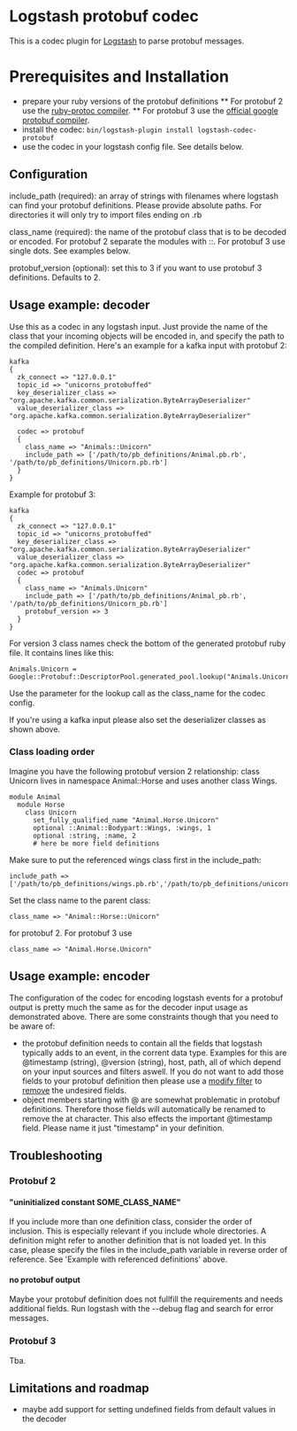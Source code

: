 # Logstash protobuf codec

This is a codec plugin for [Logstash](https://github.com/elastic/logstash) to parse protobuf messages.

# Prerequisites and Installation
 
* prepare your ruby versions of the protobuf definitions
** For protobuf 2 use the [ruby-protoc compiler](https://github.com/codekitchen/ruby-protocol-buffers).
** For protobuf 3 use the [official google protobuf compiler](https://developers.google.com/protocol-buffers/docs/reference/ruby-generated).
* install the codec: `bin/logstash-plugin install logstash-codec-protobuf`
* use the codec in your logstash config file. See details below.

## Configuration

include_path  (required): an array of strings with filenames where logstash can find your protobuf definitions. Please provide absolute paths. For directories it will only try to import files ending on .rb

class_name    (required): the name of the protobuf class that is to be decoded or encoded. For protobuf 2 separate the modules with ::. For protobuf 3 use single dots. See examples below.

protobuf_version (optional): set this to 3 if you want to use protobuf 3 definitions. Defaults to 2.

## Usage example: decoder

Use this as a codec in any logstash input. Just provide the name of the class that your incoming objects will be encoded in, and specify the path to the compiled definition.
Here's an example for a kafka input with protobuf 2:

	kafka 
	{
	  zk_connect => "127.0.0.1"
	  topic_id => "unicorns_protobuffed"
	  key_deserializer_class => "org.apache.kafka.common.serialization.ByteArrayDeserializer"
	  value_deserializer_class => "org.apache.kafka.common.serialization.ByteArrayDeserializer"

	  codec => protobuf 
	  {
	    class_name => "Animals::Unicorn"
	    include_path => ['/path/to/pb_definitions/Animal.pb.rb', '/path/to/pb_definitions/Unicorn.pb.rb']
	  }
	}

Example for protobuf 3:

	kafka 
	{
	  zk_connect => "127.0.0.1"
	  topic_id => "unicorns_protobuffed"
	  key_deserializer_class => "org.apache.kafka.common.serialization.ByteArrayDeserializer"
	  value_deserializer_class => "org.apache.kafka.common.serialization.ByteArrayDeserializer"
	  codec => protobuf 
	  {
	    class_name => "Animals.Unicorn"
	    include_path => ['/path/to/pb_definitions/Animal_pb.rb', '/path/to/pb_definitions/Unicorn_pb.rb']
	    protobuf_version => 3
	  }
	}

For version 3 class names check the bottom of the generated protobuf ruby file. It contains lines like this:

    Animals.Unicorn = Google::Protobuf::DescriptorPool.generated_pool.lookup("Animals.Unicorn").msgclass

Use the parameter for the lookup call as the class_name for the codec config.

If you're using a kafka input please also set the deserializer classes as shown above.

### Class loading order

Imagine you have the following protobuf version 2 relationship: class Unicorn lives in namespace Animal::Horse and uses another class Wings. 

	module Animal
	  module Horse
	    class Unicorn
	      set_fully_qualified_name "Animal.Horse.Unicorn"
	      optional ::Animal::Bodypart::Wings, :wings, 1
	      optional :string, :name, 2
	      # here be more field definitions

Make sure to put the referenced wings class first in the include_path:

	include_path => ['/path/to/pb_definitions/wings.pb.rb','/path/to/pb_definitions/unicorn.pb.rb']

Set the class name to the parent class:
	
	class_name => "Animal::Horse::Unicorn"

for protobuf 2. For protobuf 3 use 

	class_name => "Animal.Horse.Unicorn"


## Usage example: encoder

The configuration of the codec for encoding logstash events for a protobuf output is pretty much the same as for the decoder input usage as demonstrated above. There are some constraints though that you need to be aware of:
* the protobuf definition needs to contain all the fields that logstash typically adds to an event, in the corrent data type. Examples for this are @timestamp (string), @version (string), host, path, all of which depend on your input sources and filters aswell. If you do not want to add those fields to your protobuf definition then please use a [modify filter](https://www.elastic.co/guide/en/logstash/current/plugins-filters-mutate.html) to [remove](https://www.elastic.co/guide/en/logstash/current/plugins-filters-mutate.html#plugins-filters-mutate-remove_field) the undesired fields.
* object members starting with @ are somewhat problematic in protobuf definitions. Therefore those fields will automatically be renamed to remove the at character. This also effects the important @timestamp field. Please name it just "timestamp" in your definition.


## Troubleshooting

### Protobuf 2 
#### "uninitialized constant SOME_CLASS_NAME"

If you include more than one definition class, consider the order of inclusion. This is especially relevant if you include whole directories. A definition might refer to another definition that is not loaded yet. In this case, please specify the files in the include_path variable in reverse order of reference. See 'Example with referenced definitions' above.

#### no protobuf output

Maybe your protobuf definition does not fullfill the requirements and needs additional fields. Run logstash with the --debug flag and search for error messages.

### Protobuf 3

Tba.

## Limitations and roadmap

* maybe add support for setting undefined fields from default values in the decoder


